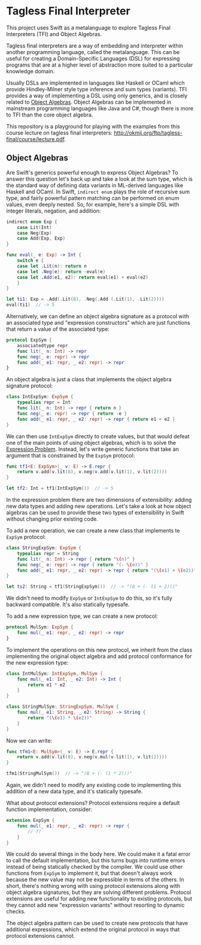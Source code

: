 # Tagless Final Interpreter

This project uses Swift as a metalanguage to explore Tagless Final
Interpreters (TFI) and Object Algebras.

Tagless final interpreters are a way of embedding and interpreter within
another programming language, called the metalanguage. This can be useful for
creating a Domain-Specific Languages (DSL) for expressing programs that are at
a higher level of abstraction more suited to a particular knowledge domain.

Usually DSLs are implemented in languages like Haskell or OCaml which provide
Hindley-Milner style type inference and sum types (variants). TFI provides a
way of implementing a DSL using only generics, and is closely related to
[Object Algebras][]. Object Algebras can be implemented in mainstream
programming languages like Java and C#, though there is more to TFI than the
core object algebra.

This repository is a playground for playing with the examples from this course
lecture on tagless final interpreters:
http://okmij.org/ftp/tagless-final/course/lecture.pdf.

## Object Algebras

Are Swift's generics powerful enough to express Object Algebras? To answer
this question let's back up and take a look at the sum type, which is the
standard way of defining data variants in ML-derived languages like Haskell
and OCaml. In Swift, `indirect enum` plays the role of recursive sum type, and
fairly powerful pattern matching can be performed on enum values, even deeply
nested. So, for example, here's a simple DSL with integer literals, negation,
and addition:

```swift
indirect enum Exp {
    case Lit(Int)
    case Neg(Exp)
    case Add(Exp, Exp)
}

func eval(_ e: Exp) -> Int {
    switch e {
    case let .Lit(n): return n
    case let .Neg(e): return -eval(e)
    case let .Add(e1, e2): return eval(e1) + eval(e2)
    }
}

let ti1: Exp = .Add(.Lit(8), .Neg(.Add (.Lit(1), .Lit(2))))
eval(ti1)  // -> 5
```

Alternatively, we can define an object algebra signature as a protocol with an
associated type and "expression constructors" which are just functions that
return a value of the associated type:

```swift
protocol ExpSym {
    associatedtype repr
    func lit(_ n: Int) -> repr
    func neg(_ e: repr) -> repr
    func add(_ e1: repr, _ e2: repr) -> repr
}
```

An object algebra is just a class that implements the object algebra signature
protocol:

```swift
class IntExpSym: ExpSym {
    typealias repr = Int
    func lit(_ n: Int) -> repr { return n }
    func neg(_ e: repr) -> repr { return -e }
    func add(_ e1: repr, _ e2: repr) -> repr { return e1 + e2 }
}
```

We can then use `IntExpSym` directly to create values, but that would defeat
one of the main points of using object algebras, which is to solve the
[Expression Problem][]. Instead, let's write generic functions that take an
argument that is constrained by the `ExpSym` protocol:

```swift
func tf1<E: ExpSym>(_ v: E) -> E.repr {
    return v.add(v.lit(8), v.neg(v.add(v.lit(1), v.lit(2))))
}

let tf2: Int = tf1(IntExpSym())  // -> 5
```

In the expression problem there are two dimensions of extensibility: adding
new data types and adding new operations. Let's take a look at how object
algebras can be used to provide these two types of extensibility in Swift
without changing prior existing code.

To add a new operation, we can create a new class that implements te `ExpSym`
protocol:

```swift
class StringExpSym: ExpSym {
    typealias repr = String
    func lit(_ n: Int) -> repr { return "\(n)" }
    func neg(_ e: repr) -> repr { return "(- \(e))" }
    func add(_ e1: repr, _ e2: repr) -> repr { return "(\(e1) + \(e2))" }
}

let ts2: String = tf1(StringExpSym())  // -> "(8 + (- (1 + 2)))"
```

We didn't need to modify `ExpSym` or `IntExpSym` to do this, so it's fully
backward compatible. It's also statically typesafe.

To add a new expression type, we can create a new protocol:

```swift
protocol MulSym: ExpSym {
    func mul(_ e1: repr, _ e2: repr) -> repr
}
```

To implement the operations on this new protocol, we inherit from the class
implementing the original object algebra and add protocol conformance for the
new expression type:

```swift
class IntMulSym: IntExpSym, MulSym {
    func mul(_ e1: Int, _ e2: Int) -> Int {
        return e1 * e2
    }
}

class StringMulSym: StringExpSym, MulSym {
    func mul(_ e1: String, _ e2: String) -> String {
        return "(\(e1) * \(e2))"
    }
}
```

Now we can write:

```swift
func tfm1<E: MulSym>(_ v: E) -> E.repr {
    return v.add(v.lit(8), v.neg(v.mul(v.lit(1), v.lit(2))))
}

tfm1(StringMulSym())  // -> "(8 + (- (1 * 2)))"
```

Again, we didn't need to modify any existing code to implementing this
addition of a new data type, and it's statically typesafe.

What about protocol extensions? Protocol extensions require a default function
implementation, consider:

```swift
extension ExpSym {
    func mul(_ e1: repr, _ e2: repr) -> repr {
        // ??
    }
}
```

We could do several things in the body here. We could make it a fatal error to
call the default implementation, but this turns bugs into runtime errors
instead of being statically checked by the compiler. We could use other
functions from `ExpSym` to implement it, but that doesn't always work because
the new value may not be expressible in terms of the others. In short, there's
nothing wrong with using protocol extensions along with object algebra
signatures, but they are solving different problems. Protocol extensions are
useful for adding new functionality to existing protocols, but they cannot add
new "expression variants" without resorting to dynamic checks.

The object algebra pattern can be used to create new protocols that have
additional expressions, which extend the original protocol in ways that
protocol extensions cannot.

[Object Algebras]: https://www.cs.utexas.edu/~wcook/Drafts/2012/ecoop2012.pdf
[Expression Problem]: http://i.cs.hku.hk/~bruno/oa/
